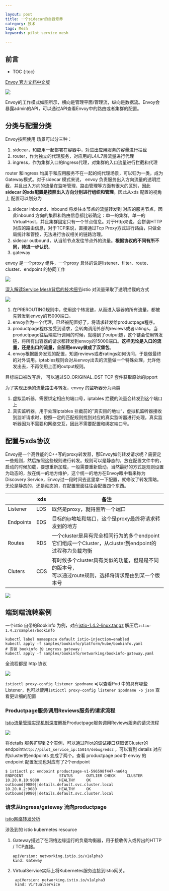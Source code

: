 ```yaml
---

layout: post
title: 一个sidecar的自我修养
category: 技术
tags: Mesh
keywords: pilot service mesh

---
```


## 前言

* TOC
{:toc}

[Envoy 官方文档中文版](https://www.servicemesher.com/envoy/)

![](/public/upload/mesh/envoy_work.jpg)

Envoy的工作模式如图所示，横向是管理平面/管理流，纵向是数据流。Envoy会暴露admin的API，可以通过API查看Envoy中的路由或者集群的配置。

## 分类与配置分类

Envoy按照使用 场景可以分三种：

1. sidecar，和应用一起部署在容器中，对进出应用服务的容量进行拦截
2. router，作为独立的代理服务，对应用的L4/L7层流量进行代理
3. ingress，作为集群入口的Ingress代理，对集群的入口流量进行拦截和代理

router 和ingress 均属于和应用服务不在一起的纯代理场景，可以归为一类，成为Gateway模式。对于sidecar 模式来说， envoy 负责服务出入方向流量的透明拦截，并且出入方向的流量在监听管理、路由管理等方面有很大的区别，因此**sidecar 的xds配置是按照出入方向分别进行组织和管理**。因此从xds 配置的视角上 配置可以划分为

1. sidecar inbound，inbound 将发往本节点的流量转发到 对应的服务节点，因此inbound 方向的集群和路由信息都比较确定：单一的集群，单一的VirtualHost，并且集群固定只有一个节点信息。对于Http来说，会拼装HTTP 对应的路由信息，对于TCP来说，直接通过Tcp Proxy方式进行路由，只做全局统计和管控，无法进行协议相关的链路治理。
2. sidecar outbound，从当前节点发往节点外的流量。**根据协议的不同有所不同，待进一步认识**。
3. gateway


envoy 是一个proxy 组件，一个proxy 具体的说是listener、filter、route、cluster、endpoint 的协同工作

![](/public/upload/practice/istio_envoy_flow.png)

[深入解读Service Mesh背后的技术细节](https://mp.weixin.qq.com/s/hq9KTc9fm8Nou8hXmqdKuw)istio 对流量采取了透明拦截的方式

![](/public/upload/mesh/envoy_iptables.jpeg)

1. 在PREROUTING规则中，使用这个转发链，从而进入容器的所有流量，都被先转发到envoy的15000端口。
2. envoy作为一个代理，已经被配置好了，将请求转发给productpage程序。
3. productpage程序接受到请求，会转向调用外部的reviews或者ratings，当productpage往后端进行调用的时候，就碰到了output链，这个链会使用转发链，将所有出容器的请求都转发到envoy的15000端口。**这样无论是入口的流量，还是出口的流量，全部用envoy做成了汉堡包**。
4. envoy根据服务发现的配置，知道reviews或者ratings如何访问，于是做最终的对外调用。iptables规则会对从envoy出去的流量做一个特殊处理，允许他发出去，不再使用上面的output规则。

目标端口被改写后， 可以通过SO_ORIGINAL_DST TCP 套件获取原始的ipport

为了实现正确的流量路由与转发，envoy 的监听器分为两类

1. 虚拟监听器，需要绑定相应的端口号，iptables 拦截的流量会转发到这个端口上
2. 真实监听器，用于处理iptables 拦截前的”真实目的地址“，虚拟机监听器接收到监听请求时，按照一定的匹配规则找到对应的真实监听器进行处理。真实监听器因为不需要和网络交互，因此不需要配置和绑定端口号。

## 配置与xds协议

Envoy是一个高性能的C++写的proxy转发器，那Envoy如何转发请求呢？需要定一些规则，然后按照这些规则进行转发。规则可以是静态的，放在配置文件中的，启动的时候加载，要想重新加载，一般需要重新启动。当然最好的方式是规则设置为动态的，放在统一的地方维护，这个统一的地方在Envoy眼中看来称为Discovery Service，Envoy过一段时间去这里拿一下配置，就修改了转发策略。无论是静态的，还是动态的，在配置里面往往会配置四个东西。

||xds|备注|
|---|---|---|
|Listener|LDS|既然是proxy，就得监听一个端口|
|Endpoints|EDS|目标的ip地址和端口，这个是proxy最终将请求转发到的地方|
|Routes|RDS|一个cluster是具有完全相同行为的多个endpoint<br>它们组成一个Cluster，从cluster到endpoint的过程称为负载均衡|
|Cluters|CDS|有时候多个cluster具有类似的功能，但是是不同的版本号，<br>可以通过route规则，选择将请求路由到某一个版本号|

![](/public/upload/mesh/envoy_config.png)

## 端到端流转案例

一个istio 自带的Bookinfo 为例，对应[istio-1.4.2-linux.tar.gz](https://github.com/istio/istio/releases/download/1.4.2/istio-1.4.2-linux.tar.gz) 解压后`istio-1.4.2/samples/bookinfo`

    kubectl label namespace default istio-injection=enabled
    kubectl apply -f samples/bookinfo/platform/kube/bookinfo.yaml
    # 安装 bookinfo 的 ingress gateway：
    kubectl apply -f samples/bookinfo/networking/bookinfo-gateway.yaml

全流程都是 http 协议

![](/public/upload/practice/istio_bookinfo.jpg)

`istioctl proxy-config listener $podname` 可以查看Pod 中的具有哪些 Listener，也可以使用`istioctl proxy-config listener $podname -o json` 查看更详细的配置

### Productpage服务调用Reviews服务的请求流程

[Istio流量管理实现机制深度解析](https://zhaohuabing.com/post/2018-09-25-istio-traffic-management-impl-intro/)Productpage服务调用Reviews服务的请求流程

![](/public/upload/practice/bookinfo_envoy_flow.png)

将details 服务扩容到2个实例，可以通过Pilot的调试接口获取该Cluster的endpoint`http://pilot_service_ip:15014/debug/edsz` ，可以看到 details 对应的cluster的endpoints 变成了两个。查看 productpage pod中 envoy 的endpoint 配置发现也对应有了2个endpoint

    $ istioctl pc endpoint productpage-v1-596598f447-nn64q
    ENDPOINT                STATUS      OUTLIER CHECK     CLUSTER
    10.20.0.10:9080         HEALTHY     OK                outbound|9080||details.default.svc.cluster.local
    10.20.0.2:9080          HEALTHY     OK                outbound|9080||details.default.svc.cluster.local

### 请求从ingress/gateway 流向productpage

[istio网络转发分析](https://yq.aliyun.com/articles/564983)

涉及到的 istio kubernetes resource

1.  Gateway描述了在网络边缘运行的负载均衡器，用于接收传入或传出的HTTP / TCP连接。

        apiVersion: networking.istio.io/v1alpha3
        kind: Gateway

2. VirtualService实际上将Kubernetes服务连接到Istio网关。

        apiVersion: networking.istio.io/v1alpha3
        kind: VirtualService